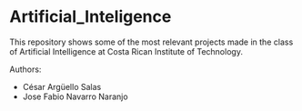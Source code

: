 # Artificial_Inteligence

This repository shows some of the most relevant projects made in the class of Artificial Intelligence at Costa Rican Institute of Technology.

Authors:
- César Argüello Salas
- Jose Fabio Navarro Naranjo
